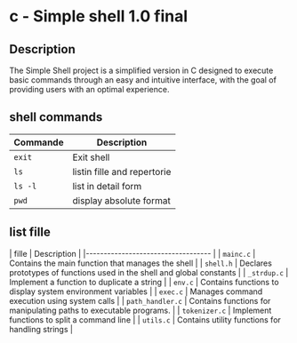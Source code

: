 #  c - Simple shell 1.0 final



## Description

The Simple Shell project is a simplified version
in C designed to execute basic commands through 
an easy and intuitive interface, with the goal 
of providing users with an optimal experience.

## shell commands 

| Commande  | Description                            |
|-----------|----------------------------------------|
| `exit`    | Exit shell                             |
| `ls`      | listin fille and repertorie            |
| `ls -l`   | list in detail form                    |
| `pwd`     | display absolute format                |

## list fille 

| fille     | Description                                                                       |
|-----------------------------------                                                            |
| `mainc.c`         | Contains the main function that manages the shell                         |
| `shell.h`         | Declares prototypes of functions used in the shell and global constants   |
| `_strdup.c`       | Implement a function to duplicate a string                                |
| `env.c`           | Contains functions to display system environment variables                | 
| `exec.c`          | Manages command execution using system calls                              |
| `path_handler.c`  | Contains functions for manipulating paths to executable programs.         |
| `tokenizer.c`     | Implement functions to split a command line                               |
| `utils.c`         | Contains utility functions for handling strings                           |
